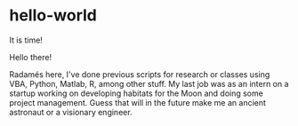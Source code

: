 # hello-world
It is time!

Hello there!

Radamés here, I've done previous scripts for research or classes using VBA, Python, Matlab, R, among other stuff.
My last job was as an intern on a startup working on developing habitats for the Moon and doing some project management.
Guess that will in the future make me an ancient astronaut or a visionary engineer.
